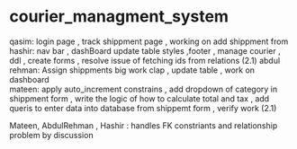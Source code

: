 # courier_managment_system 
qasim: login page , track shippment page , working on add shippment from  
hashir: nav bar , dashBoard update table styles ,footer  , manage courier , ddl , create forms , resolve issue of fetching ids from relations (2.1)
abdul rehman: Assign shippments big work clap  , update table , work on dashboard    
mateen: apply auto_increment constrains , add dropdown of category in shippment form , write the logic of how to calculate total and tax , add queris to enter data into database from shippemt form , verify work (2.1)

Mateen, AbdulRehman , Hashir : handles FK constriants and relationship problem by discussion